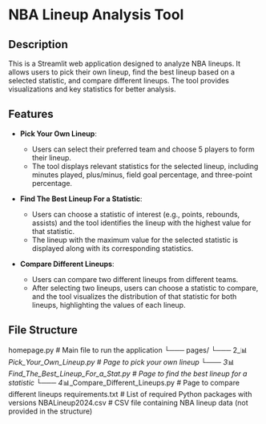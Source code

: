 # NBA Lineup Analysis Tool

## Description
This is a Streamlit web application designed to analyze NBA lineups. It allows users to pick their own lineup, find the best lineup based on a selected statistic, and compare different lineups. The tool provides visualizations and key statistics for better analysis.

## Features
- **Pick Your Own Lineup**:
  - Users can select their preferred team and choose 5 players to form their lineup.
  - The tool displays relevant statistics for the selected lineup, including minutes played, plus/minus, field goal percentage, and three-point percentage.

- **Find The Best Lineup For a Statistic**:
  - Users can choose a statistic of interest (e.g., points, rebounds, assists) and the tool identifies the lineup with the highest value for that statistic.
  - The lineup with the maximum value for the selected statistic is displayed along with its corresponding statistics.

- **Compare Different Lineups**:
  - Users can compare two different lineups from different teams.
  - After selecting two lineups, users can choose a statistic to compare, and the tool visualizes the distribution of that statistic for both lineups, highlighting the values of each lineup.

## File Structure
homepage.py # Main file to run the application
└─── pages/
└─── 2_📊_Pick_Your_Own_Lineup.py # Page to pick your own lineup
└─── 3_📊_Find_The_Best_Lineup_For_a_Stat.py # Page to find the best lineup for a statistic
└─── 4_📊_Compare_Different_Lineups.py # Page to compare different lineups
requirements.txt # List of required Python packages with versions
NBALineup2024.csv # CSV file containing NBA lineup data (not provided in the structure)
